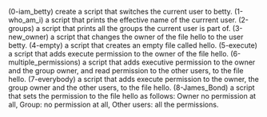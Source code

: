 (0-iam_betty) create a script that switches the current user to betty.
(1-who_am_i) a script that prints the effective name of the currrent user.
(2-groups) a script that prints all the groups the current user is part of.
(3-new_owner) a script that changes the owner of the file hello to the user betty.
(4-empty) a script that creates an empty file called hello.
(5-execute) a script that adds execute permission to the owner of the file hello.
(6-multiple_permissions) a script that adds executive permission to the owner and the group owner, and read permission to the other users, to the file hello.
(7-everybody) a script that adds execute permission to the owner, the group owner and the other users, to the file hello.
(8-James_Bond) a script that sets the permission to the file hello as follows: Owner no permission at all, Group: no permission at all, Other users: all the permissions.
